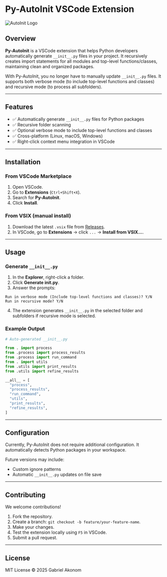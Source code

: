 # Py-AutoInit VSCode Extension

![AutoInit Logo](./images/logo.png)

## Overview

**Py-AutoInit** is a VSCode extension that helps Python developers automatically generate `__init__.py` files in your project. It recursively creates import statements for all modules and top-level functions/classes, maintaining clean and organized packages.

With Py-AutoInit, you no longer have to manually update `__init__.py` files. It supports both verbose mode (to include top-level functions and classes) and recursive mode (to process all subfolders).

---

## Features

* ✅ Automatically generate `__init__.py` files for Python packages
* ✅ Recursive folder scanning
* ✅ Optional verbose mode to include top-level functions and classes
* ✅ Cross-platform (Linux, macOS, Windows)
* ✅ Right-click context menu integration in VSCode

---

## Installation

### From VSCode Marketplace

1. Open VSCode.
2. Go to **Extensions** (`Ctrl+Shift+X`).
3. Search for **Py-AutoInit**.
4. Click **Install**.

### From VSIX (manual install)

1. Download the latest `.vsix` file from [Releases](https://github.com/yourusername/py-autoinit-vscode/releases).
2. In VSCode, go to **Extensions** → click `...` → **Install from VSIX...**.

---

## Usage

### Generate `__init__.py`

1. In the **Explorer**, right-click a folder.
2. Click **Generate **init**.py**.
3. Answer the prompts:

```
Run in verbose mode (Include top-level functions and classes)? Y/N
Run in recursive mode? Y/N
```

4. The extension generates `__init__.py` in the selected folder and subfolders if recursive mode is selected.

### Example Output

```python
# Auto-generated __init__.py

from . import process
from .process import process_results
from .process import run_command
from . import utils
from .utils import print_results
from .utils import refine_results

__all__ = [
  "process",
  "process_results",
  "run_command",
  "utils",
  "print_results",
  "refine_results",
]
```

---

## Configuration

Currently, Py-AutoInit does not require additional configuration. It automatically detects Python packages in your workspace.

Future versions may include:

* Custom ignore patterns
* Automatic `__init__.py` updates on file save

---

## Contributing

We welcome contributions!

1. Fork the repository.
2. Create a branch: `git checkout -b feature/your-feature-name`.
3. Make your changes.
4. Test the extension locally using `F5` in VSCode.
5. Submit a pull request.

---

## License

MIT License © 2025 Gabriel Akonom
